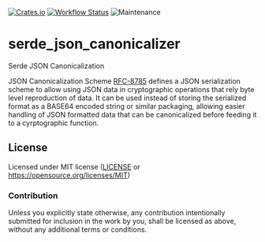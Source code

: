 [![Crates.io](https://img.shields.io/crates/v/serde_json_canonicalizer.svg)](https://crates.io/crates/serde_json_canonicalizer)
[![Workflow Status](https://github.com/evik42/serde-json-canonicalizer/actions/workflows/nightly.yml/badge.svg)](https://github.com/evik42/serde-json-canonicalizer/actions/workflows/nightly.yml)
![Maintenance](https://img.shields.io/badge/maintenance-activly--developed-brightgreen.svg)

# serde_json_canonicalizer

Serde JSON Canonicalization

JSON Canonicalization Scheme [RFC-8785](https://datatracker.ietf.org/doc/html/rfc8785)
defines a JSON serialization scheme to allow using JSON data in
cryptographic operations that rely byte level reproduction of data. It can
be used instead of storing the serialized format as a BASE64 encoded string
or similar packaging, allowing easier handling of JSON formatted data that
can be canonicalized before feeding it to a cyrptographic function.


## License

Licensed under MIT license ([LICENSE](LICENSE) or https://opensource.org/licenses/MIT)

### Contribution

Unless you explicitly state otherwise, any contribution intentionally
submitted for inclusion in the work by you, shall be licensed as above,
without any additional terms or conditions.
